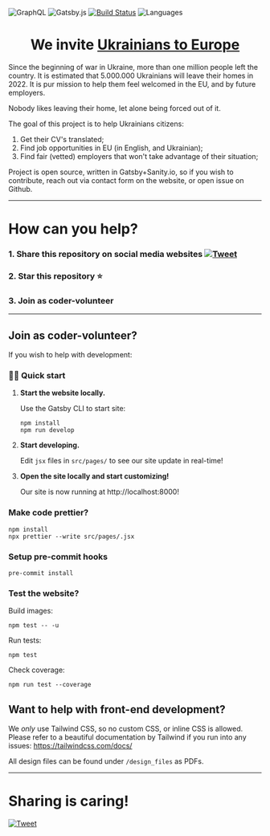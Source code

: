 ![GraphQL](https://img.shields.io/badge/-GraphQL-E10098?logo=graphql&logoColor=white&style=for-the-badge)
![Gatsby.js](https://img.shields.io/badge/Gatsby-%23663399.svg?logo=gatsby&logoColor=white&style=for-the-badge)
[![Build Status](https://app.travis-ci.com/dejanjacimovic/europratsya.svg?branch=master)](https://app.travis-ci.com/dejanjacimovic/europratsya)
![Languages](https://img.shields.io/github/languages/top/dejanjacimovic/europratsya)

<h1 align="center">
  We invite <a href="https://europratsya.com/">Ukrainians to Europe</a>
</h1>

Since the beginning of war in Ukraine, more than one million people left the country. It is estimated that 5.000.000 Ukrainians will leave their homes in 2022. It is pur mission to help them feel welcomed in the EU, and by future employers.

Nobody likes leaving their home, let alone being forced out of it.

The goal of this project is to help Ukrainians citizens:

1. Get their CV's translated;
2. Find job opportunities in EU (in English, and Ukrainian);
3. Find fair (vetted) employers that won't take advantage of their situation;

Project is open source, written in Gatsby+Sanity.io, so if you wish to contribute, reach out via contact form on the website, or open issue on Github.

---

# How can you help?

### 1. Share this repository on social media websites [![Tweet](https://img.shields.io/twitter/url/http/shields.io.svg?style=social)](https://twitter.com/intent/tweet?text=Support%20Ukrainians%20with%20find%20dignity%20through%20jobs%20on%20this%20open%20source%20project&url=https://github.com/dejanjacimovic/europratsya)

### 2. Star this repository ⭐️

### 3. Join as coder-volunteer

---

## Join as coder-volunteer?

If you wish to help with development:

### 🏃‍♂️ Quick start

1.  **Start the website locally.**

    Use the Gatsby CLI to start site:

    ```shell
    npm install
    npm run develop
    ```

2.  **Start developing.**

    Edit `jsx` files in `src/pages/` to see our site update in real-time!

3.  **Open the site locally and start customizing!**

    Our site is now running at http://localhost:8000!

### Make code prettier?

```
npm install
npx prettier --write src/pages/.jsx
```

### Setup pre-commit hooks

```
pre-commit install
```

### Test the website?

Build images:

```
npm test -- -u
```

Run tests:

```
npm test
```

Check coverage:

```
npm run test --coverage
```

## Want to help with front-end development?

We _only_ use Tailwind CSS, so no custom CSS, or inline CSS is allowed. Please refer to a beautiful documentation by Tailwind if you run into any issues: https://tailwindcss.com/docs/

All design files can be found under `/design_files` as PDFs.

---

# Sharing is caring!

[![Tweet](https://img.shields.io/twitter/url/http/shields.io.svg?style=social)](https://twitter.com/intent/tweet?text=Support%20Ukrainians%20with%20find%20dignity%20through%20jobs%20on%20this%20open%20source%20project&url=https://github.com/dejanjacimovic/europratsya)
